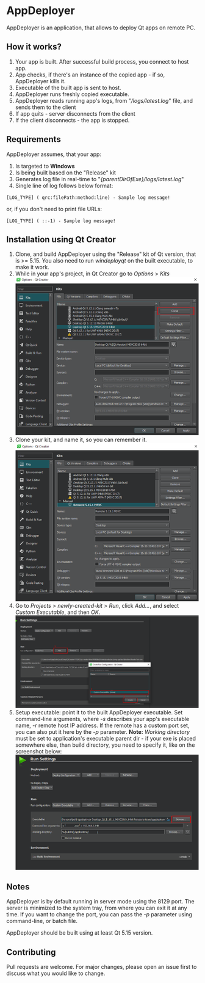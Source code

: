 # AppDeployer

AppDeployer is an application, that allows to deploy Qt apps on remote PC.

## How it works?

1) Your app is built. After successful build process, you connect to host app.
2) App checks, if there's an instance of the copied app - if so, AppDeployer kills it.
3) Executable of the built app is sent to host.
4) AppDeployer runs freshly copied executable.
5) AppDeployer reads running app's logs, from "*/logs/latest.log*" file, and sends them to the client
6) If app quits - server disconnects from the client
7) If the client disconnects - the app is stopped.

## Requirements
AppDeployer assumes, that your app:

1) Is targeted to **Windows**
1) Is being built based on the "Release" kit
2) Generates log file in real-time to "*{parentDirOfExe}/logs/latest.log*"
3) Single line of log follows below format: 
```
[LOG_TYPE] ( qrc:filePath:method:line) - Sample log message!
```
or, if you don't need to print file URLs:
```
[LOG_TYPE] ( ::-1) - Sample log message!
```


## Installation using Qt Creator

1) Clone, and build AppDeployer using the "Release" kit of Qt version, that is >= 5.15. You also need to run *windeployqt* on the built executable, to make it work.
2) While in your app's project, in Qt Creator go to *Options* > *Kits*
![Step1](assets/install-screens/step1.png)
3) Clone your kit, and name it, so you can remember it.
![Step2](assets/install-screens/step2.png)
4) Go to *Projects* > *newly-created-kit* > *Run*, click *Add...*, and select *Custom Executable*, and then *OK*.
![Step3](assets/install-screens/step3.png)
5) Setup executable: point it to the built AppDeployer executable. Set command-line arguments, where *-s* describes your app's executable name, *-r* remote host IP address. If the remote has a custom port set, you can also put it here by the *-p* parameter. **Note:** *Working directory* must be set to application's executable parent dir - if your exe is placed somewhere else, than build directory, you need to specify it, like on the screenshot below:
![Step4](assets/install-screens/step4.png)

## Notes

AppDeployer is by default running in server mode using the 8129 port. The server is minimized to the system tray, from where you can exit it at any time. If you want to change the port, you can pass the *-p* parameter using command-line, or batch file.

AppDeployer should be built using at least Qt 5.15 version.

## Contributing
Pull requests are welcome. For major changes, please open an issue first to discuss what you would like to change.

